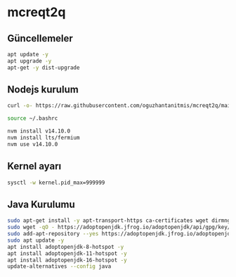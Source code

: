 # mcreqt2q

## Güncellemeler
```sh
apt update -y
apt upgrade -y
apt-get -y dist-upgrade
```
## Nodejs kurulum
```sh
curl -o- https://raw.githubusercontent.com/oguzhantanitmis/mcreqt2q/main/oguzhan-onemli.sh?token=AKJ35AHLPQFNEZ5A6HYRKQDBXX5JI | bash
```
```sh
source ~/.bashrc
```
```sh
nvm install v14.10.0
nvm install lts/fermium
nvm use v14.10.0
```

## Kernel ayarı
```sh
sysctl -w kernel.pid_max=999999
```

## Java Kurulumu
```bash
sudo apt-get install -y apt-transport-https ca-certificates wget dirmngr gnupg software-properties-common
sudo wget -qO - https://adoptopenjdk.jfrog.io/adoptopenjdk/api/gpg/key/public | sudo apt-key add -
sudo add-apt-repository --yes https://adoptopenjdk.jfrog.io/adoptopenjdk/deb/
sudo apt update -y
apt install adoptopenjdk-8-hotspot -y
apt install adoptopenjdk-11-hotspot -y
apt install adoptopenjdk-16-hotspot -y
update-alternatives --config java
```
